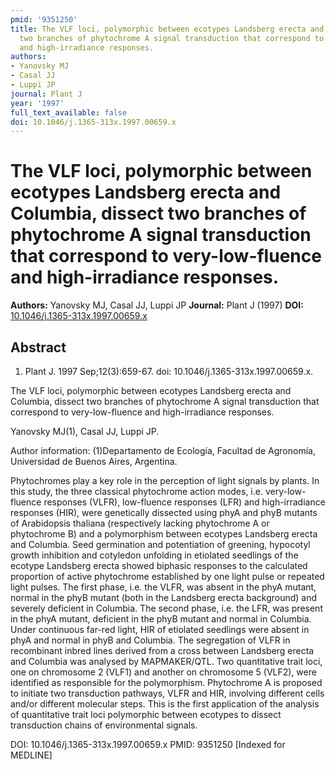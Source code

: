 ```yaml
---
pmid: '9351250'
title: The VLF loci, polymorphic between ecotypes Landsberg erecta and Columbia, dissect
  two branches of phytochrome A signal transduction that correspond to very-low-fluence
  and high-irradiance responses.
authors:
- Yanovsky MJ
- Casal JJ
- Luppi JP
journal: Plant J
year: '1997'
full_text_available: false
doi: 10.1046/j.1365-313x.1997.00659.x
---
```


# The VLF loci, polymorphic between ecotypes Landsberg erecta and Columbia, dissect two branches of phytochrome A signal transduction that correspond to very-low-fluence and high-irradiance responses.
**Authors:** Yanovsky MJ, Casal JJ, Luppi JP
**Journal:** Plant J (1997)
**DOI:** [10.1046/j.1365-313x.1997.00659.x](https://doi.org/10.1046/j.1365-313x.1997.00659.x)

## Abstract

1. Plant J. 1997 Sep;12(3):659-67. doi: 10.1046/j.1365-313x.1997.00659.x.

The VLF loci, polymorphic between ecotypes Landsberg erecta and Columbia, 
dissect two branches of phytochrome A signal transduction that correspond to 
very-low-fluence and high-irradiance responses.

Yanovsky MJ(1), Casal JJ, Luppi JP.

Author information:
(1)Departamento de Ecología, Facultad de Agronomía, Universidad de Buenos Aires, 
Argentina.

Phytochromes play a key role in the perception of light signals by plants. In 
this study, the three classical phytochrome action modes, i.e. very-low-fluence 
responses (VLFR), low-fluence responses (LFR) and high-irradiance responses 
(HIR), were genetically dissected using phyA and phyB mutants of Arabidopsis 
thaliana (respectively lacking phytochrome A or phytochrome B) and a 
polymorphism between ecotypes Landsberg erecta and Columbia. Seed germination 
and potentiation of greening, hypocotyl growth inhibition and cotyledon 
unfolding in etiolated seedlings of the ecotype Landsberg erecta showed biphasic 
responses to the calculated proportion of active phytochrome established by one 
light pulse or repeated light pulses. The first phase, i.e. the VLFR, was absent 
in the phyA mutant, normal in the phyB mutant (both in the Landsberg erecta 
background) and severely deficient in Columbia. The second phase, i.e. the LFR, 
was present in the phyA mutant, deficient in the phyB mutant and normal in 
Columbia. Under continuous far-red light, HIR of etiolated seedlings were absent 
in phyA and normal in phyB and Columbia. The segregation of VLFR in recombinant 
inbred lines derived from a cross between Landsberg erecta and Columbia was 
analysed by MAPMAKER/QTL. Two quantitative trait loci, one on chromosome 2 
(VLF1) and another on chromosome 5 (VLF2), were identified as responsible for 
the polymorphism. Phytochrome A is proposed to initiate two transduction 
pathways, VLFR and HIR, involving different cells and/or different molecular 
steps. This is the first application of the analysis of quantitative trait loci 
polymorphic between ecotypes to dissect transduction chains of environmental 
signals.

DOI: 10.1046/j.1365-313x.1997.00659.x
PMID: 9351250 [Indexed for MEDLINE]
